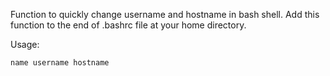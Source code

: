Function to quickly change username and hostname in bash shell.
Add this function to the end of .bashrc file at your home directory.

Usage:

```
name username hostname
```
